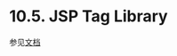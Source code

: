 10.5. JSP Tag Library
========================

参见[文档](https://github.com/waylau/apache-shiro-1.2.x-reference/blob/master/III.%20Web%20Applications/10.%20Web.md#jsp--gsp-tag-library
)